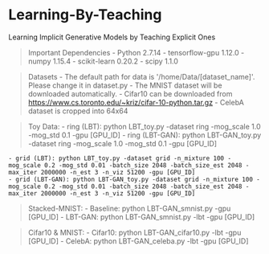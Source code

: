 # Learning-By-Teaching
Learning Implicit Generative Models by Teaching Explicit Ones

> Important Dependencies
    - Python 2.7.14
    - tensorflow-gpu 1.12.0
    - numpy 1.15.4
    - scikit-learn 0.20.2
    - scipy 1.1.0

> Datasets
    - The default path for data is '/home/Data/[dataset_name]'. Please change it in dataset.py
    - The MNIST dataset will be downloaded automatically.
    - Cifar10 can be downloaded from https://www.cs.toronto.edu/~kriz/cifar-10-python.tar.gz
    - CelebA dataset is cropped into 64x64

> Toy Data:
    - ring (LBT): python LBT_toy.py -dataset ring -mog_scale 1.0 -mog_std 0.1 -gpu [GPU_ID]
    - ring (LBT-GAN): python LBT-GAN_toy.py -dataset ring -mog_scale 1.0 -mog_std 0.1 -gpu [GPU_ID]

    - grid (LBT): python LBT_toy.py -dataset grid -n_mixture 100 -mog_scale 0.2 -mog_std 0.01 -batch_size 2048 -batch_size_est 2048 -max_iter 2000000 -n_est 3 -n_viz 51200 -gpu [GPU_ID]
    - grid (LBT-GAN): python LBT-GAN_toy.py -dataset grid -n_mixture 100 -mog_scale 0.2 -mog_std 0.01 -batch_size 2048 -batch_size_est 2048 -max_iter 2000000 -n_est 3 -n_viz 51200 -gpu [GPU_ID]

> Stacked-MNIST:
    - Baseline: python LBT-GAN_smnist.py -gpu [GPU_ID]
    - LBT-GAN: python LBT-GAN_smnist.py -lbt -gpu [GPU_ID]

> Cifar10 & MNIST:
    - Cifar10: python LBT-GAN_cifar10.py -lbt -gpu [GPU_ID]
    - CelebA: python LBT-GAN_celeba.py -lbt -gpu [GPU_ID]

